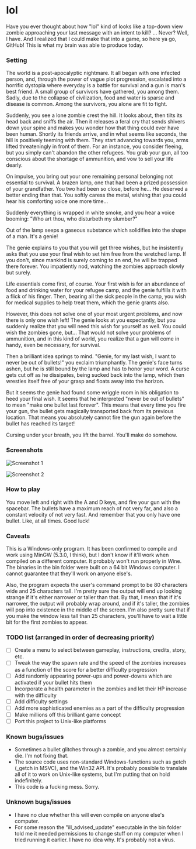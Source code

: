 # lol

Have you ever thought about how "lol" kind of looks like a top-down view zombie approaching your last message with an intent to kill? ... Never? Well, I have. And I realized that I could make that into a game, so here ya go, GitHub! This is what my brain was able to produce today.

### Setting

The world is a post-apocalyptic nightmare. It all began with one infected person, and, through the power of vague plot progression, escalated into a horrific dystopia where everyday is a battle for survival and a gun is man's best friend. A small group of survivors have gathered, you among them. Sadly, due to the collapse of civilization, food and water is sparse and disease is common. Among the survivors, you alone are fit to fight.

Suddenly, you see a lone zombie crest the hill. It looks about, then tilts its head back and sniffs the air. Then it releases a feral cry that sends shivers down your spine and makes you wonder how that thing could ever have been human. Shortly its friends arrive, and in what seems like seconds, the hill is positively teeming with them. They start advancing towards you, arms lifted threateningly in front of them. For an instance, you consider fleeing, but you simply can't abandon the other refugees. You grab your gun, all too conscious about the shortage of ammunition, and vow to sell your life dearly.

On impulse, you bring out your one remaining personal belonging not essential to survival. A brazen lamp, one that had been a prized possession of your grandfather. You two had been so close, before he... He deserved a better ending than that. You softly caress the metal, wishing that you could hear his comforting voice one more time...

Suddenly everything is wrapped in white smoke, and you hear a voice booming: "Who art thou, who disturbeth my slumber?"

Out of the lamp seeps a gaseous substance which solidifies into the shape of a man. It's a genie!

The genie explains to you that you will get three wishes, but he insistently asks that you use your final wish to set him free from the wretched lamp. If you don't, since mankind is surely coming to an end, he will be trapped there forever. You impatiently nod, watching the zombies approach slowly but surely.

Life essentials come first, of course. Your first wish is for an abundance of food and drinking water for your refugee camp, and the genie fulfills it with a flick of his finger. Then, bearing all the sick people in the camp, you wish for medical supplies to help treat them, which the genie grants also.

However, this does not solve one of your most urgent problems, and now there is only one wish left! The genie looks at you expectantly, but you suddenly realize that you will need this wish for yourself as well. You could wish the zombies gone, but... That would not solve your problems of ammunition, and in this kind of world, you realize that a gun will come in handy, even be necessary, for survival.

Then a brilliant idea springs to mind. "Genie, for my last wish, I want to never be out of bullets!" you exclaim triumphantly. The genie's face turns ashen, but he is still bound by the lamp and has to honor your word. A curse gets cut off as he dissipates, being sucked back into the lamp, which then wrestles itself free of your grasp and floats away into the horizon.

But it seems the genie had found some wriggle room in his obligation to heed your final wish. It seems that he interpreted "never be out of bullets" to mean "make one bullet last forever". This means that every time you fire your gun, the bullet gets magically transported back from its previous location. That means you absolutely cannot fire the gun again before the bullet has reached its target!

Cursing under your breath, you lift the barrel. You'll make do somehow.

### Screenshots

![Screenshot 1](https://i.gyazo.com/0eae23d68fb3e5b35328eb082241532c.png)

![Screenshot 2](https://i.gyazo.com/f2a2164690c2347e6e67bfc7b8331f4c.gif)

### How to play

You move left and right with the A and D keys, and fire your gun with the spacebar. The bullets have a maximum reach of not very far, and also a constant velocity of not very fast. And remember that you only have one bullet. Like, at all times. Good luck!

### Caveats

This is a Windows-only program. It has been confirmed to compile and work using MinGW (5.3.0, I think), but I don't know if it'll work when compiled on a different computer. It probably won't run properly in Wine. The binaries in the bin folder were built on a 64 bit Windows computer. I cannot guarantee that they'll work on anyone else's.

Also, the program expects the user's command prompt to be 80 characters wide and 25 characters tall. I'm pretty sure the output will end up looking strange if it's either narrower or taller than that. By that, I mean that if it's narrower, the output will probably wrap around, and if it's taller, the zombies will pop into existence in the middle of the screen. I'm also pretty sure that if you make the window less tall than 25 characters, you'll have to wait a little bit for the first zombies to appear.

### TODO list (arranged in order of decreasing priority)

- [ ] Create a menu to select between gameplay, instructions, credits, story, etc.
- [ ] Tweak the way the spawn rate and the speed of the zombies increases as a function of the score for a better difficulty progression
- [ ] Add randomly appearing power-ups and power-downs which are activated if your bullet hits them
- [ ] Incorporate a health parameter in the zombies and let their HP increase with the difficulty
- [ ] Add difficulty settings
- [ ] Add more sophisticated enemies as a part of the difficulty progression
- [ ] Make millions off this brilliant game concept
- [ ] Port this project to Unix-like platforms

### Known bugs/issues

* Sometimes a bullet glitches through a zombie, and you almost certainly die. I'm not fixing that.
* The source code uses non-standard Windows-functions such as getch (_getch in MSVC), and the Win32 API. It's probably possible to translate all of it to work on Unix-like systems, but I'm putting that on hold indefinitely.
* This code is a fucking mess. Sorry.

### Unknown bugs/issues

* I have no clue whether this will even compile on anyone else's computer.
* For some reason the "ill_advised_update" executable in the bin folder told me it needed permissions to change stuff on my computer when I tried running it earlier. I have no idea why. It's probably not a virus.

